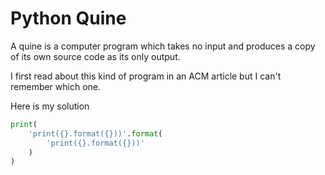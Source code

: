 # Python Quine

A quine is a computer program which takes no input and produces a copy of its own source code as its only output.

I first read about this kind of program in an ACM article but I can't remember which one.

Here is my solution

```python
print(
    'print({}.format({}))'.format(
        'print({}.format({}))'
    )
)
```
